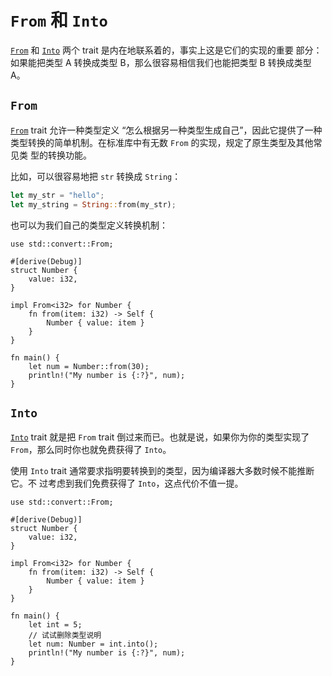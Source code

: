 # `From` 和 `Into`

[`From`] 和 [`Into`] 两个 trait 是内在地联系着的，事实上这是它们的实现的重要
部分：如果能把类型 A 转换成类型 B，那么很容易相信我们也能把类型 B 转换成类型
 A。

## `From`

[`From`] trait 允许一种类型定义 “怎么根据另一种类型生成自己”，因此它提供了一种
类型转换的简单机制。在标准库中有无数 `From` 的实现，规定了原生类型及其他常见类
型的转换功能。

比如，可以很容易地把 `str` 转换成 `String`：

```rust
let my_str = "hello";
let my_string = String::from(my_str);
```

也可以为我们自己的类型定义转换机制：

```rust,editable
use std::convert::From;

#[derive(Debug)]
struct Number {
    value: i32,
}

impl From<i32> for Number {
    fn from(item: i32) -> Self {
        Number { value: item }
    }
}

fn main() {
    let num = Number::from(30);
    println!("My number is {:?}", num);
}
```

## `Into`

[`Into`] trait 就是把 `From` trait 倒过来而已。也就是说，如果你为你的类型实现了
 `From`，那么同时你也就免费获得了 `Into`。

使用 `Into` trait 通常要求指明要转换到的类型，因为编译器大多数时候不能推断它。不
过考虑到我们免费获得了 `Into`，这点代价不值一提。

```rust,editable
use std::convert::From;

#[derive(Debug)]
struct Number {
    value: i32,
}

impl From<i32> for Number {
    fn from(item: i32) -> Self {
        Number { value: item }
    }
}

fn main() {
    let int = 5;
    // 试试删除类型说明
    let num: Number = int.into();
    println!("My number is {:?}", num);
}
```

[`From`]: https://doc.rust-lang.org/std/convert/trait.From.html
[`Into`]: https://doc.rust-lang.org/std/convert/trait.Into.html
